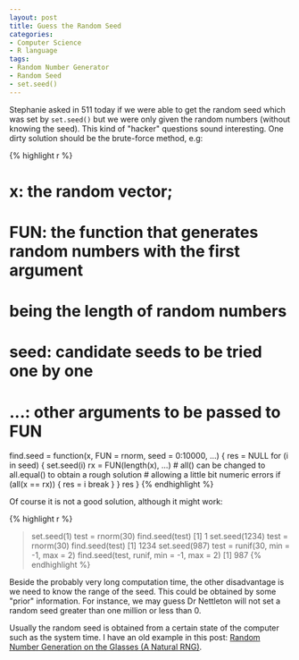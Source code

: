 ```yaml
---
layout: post
title: Guess the Random Seed
categories:
- Computer Science
- R language
tags:
- Random Number Generator
- Random Seed
- set.seed()
---
```


Stephanie asked in 511 today if we were able to get the random seed which was set by `set.seed()` but we were only given the random numbers (without knowing the seed). This kind of "hacker" questions sound interesting. One dirty solution should be the brute-force method, e.g:

{% highlight r %}
# x: the random vector;
# FUN: the function that generates random numbers with the first argument
#      being the length of random numbers
# seed: candidate seeds to be tried one by one
# ...: other arguments to be passed to FUN
find.seed = function(x, FUN = rnorm, seed = 0:10000, ...) {
  res = NULL
  for (i in seed) {
    set.seed(i)
    rx = FUN(length(x), ...)
    # all() can be changed to all.equal() to obtain a rough solution
    #     allowing a little bit numeric errors
    if (all(x == rx)) {
      res = i
      break
    }
  }
  res
}
{% endhighlight %}

Of course it is not a good solution, although it might work:

{% highlight r %}
> set.seed(1)
> test = rnorm(30)
> find.seed(test)
[1] 1
> set.seed(1234)
> test = rnorm(30)
> find.seed(test)
[1] 1234
> set.seed(987)
> test = runif(30, min = -1, max = 2)
> find.seed(test, runif, min = -1, max = 2)
[1] 987
{% endhighlight %}

Beside the probably very long computation time, the other disadvantage is we need to know the range of the seed. This could be obtained by some "prior" information. For instance, we may guess Dr Nettleton will not set a random seed greater than one million or less than 0.

Usually the random seed is obtained from a certain state of the computer such as the system time. I have an old example in this post: [Random Number Generation on the Glasses (A Natural RNG)](/en/2008/05/random-number-generation-on-the-glasses/).
